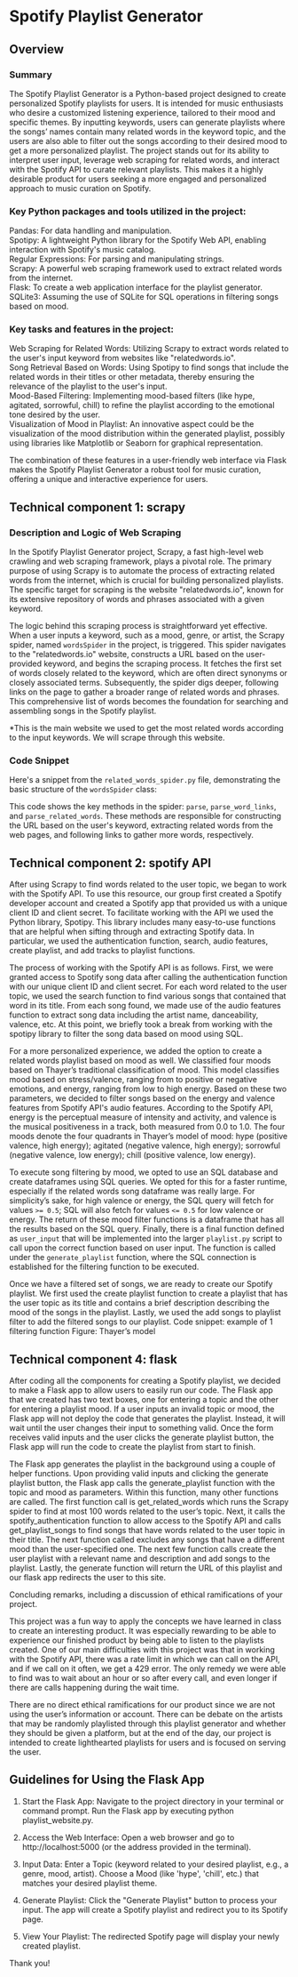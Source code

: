 # Spotify Playlist Generator
## Overview

### Summary
The Spotify Playlist Generator is a Python-based project designed to create personalized Spotify playlists for users. It is intended for music enthusiasts who desire a customized listening experience, tailored to their mood and specific themes. By inputting keywords, users can generate playlists where the songs’ names contain many related words in the keyword topic, and the users are also able to filter out the songs according to their desired mood to get a more personalized playlist. The project stands out for its ability to interpret user input, leverage web scraping for related words, and interact with the Spotify API to curate relevant playlists. This makes it a highly desirable product for users seeking a more engaged and personalized approach to music curation on Spotify.

### Key Python packages and tools utilized in the project:
Pandas: For data handling and manipulation.  
Spotipy: A lightweight Python library for the Spotify Web API, enabling interaction with Spotify's music catalog.  
Regular Expressions: For parsing and manipulating strings.  
Scrapy: A powerful web scraping framework used to extract related words from the internet.  
Flask: To create a web application interface for the playlist generator.  
SQLite3: Assuming the use of SQLite for SQL operations in filtering songs based on mood.  

### Key tasks and features in the project:
Web Scraping for Related Words: Utilizing Scrapy to extract words related to the user's input keyword from websites like "relatedwords.io".  
Song Retrieval Based on Words: Using Spotipy to find songs that include the related words in their titles or other metadata, thereby ensuring the relevance of the playlist to the user's input.  
Mood-Based Filtering: Implementing mood-based filters (like hype, agitated, sorrowful, chill) to refine the playlist according to the emotional tone desired by the user.  
Visualization of Mood in Playlist: An innovative aspect could be the visualization of the mood distribution within the generated playlist, possibly using libraries like Matplotlib or Seaborn for graphical representation.  

The combination of these features in a user-friendly web interface via Flask makes the Spotify Playlist Generator a robust tool for music curation, offering a unique and interactive experience for users.

## Technical component 1: scrapy
### Description and Logic of Web Scraping
In the Spotify Playlist Generator project, Scrapy, a fast high-level web crawling and web scraping framework, plays a pivotal role. The primary purpose of using Scrapy is to automate the process of extracting related words from the internet, which is crucial for building personalized playlists. The specific target for scraping is the website "relatedwords.io", known for its extensive repository of words and phrases associated with a given keyword. 

The logic behind this scraping process is straightforward yet effective. When a user inputs a keyword, such as a mood, genre, or artist, the Scrapy spider, named `wordsSpider` in the project, is triggered. This spider navigates to the "relatedwords.io" website, constructs a URL based on the user-provided keyword, and begins the scraping process. It fetches the first set of words closely related to the keyword, which are often direct synonyms or closely associated terms. Subsequently, the spider digs deeper, following links on the page to gather a broader range of related words and phrases. This comprehensive list of words becomes the foundation for searching and assembling songs in the Spotify playlist.

*This is the main website we used to get the most related words according to the input keywords. We will scrape through this website.

### Code Snippet
Here's a snippet from the `related_words_spider.py` file, demonstrating the basic structure of the `wordsSpider` class:

This code shows the key methods in the spider: `parse`, `parse_word_links`, and `parse_related_words`. These methods are responsible for constructing the URL based on the user's keyword, extracting related words from the web pages, and following links to gather more words, respectively.

## Technical component 2: spotify API
After using Scrapy to find words related to the user topic, we began to work with the Spotify API. To use this resource, our group first created a Spotify developer account and created a Spotify app that provided us with a unique client ID and client secret. To facilitate working with the API we used the Python library, Spotipy. This library includes many easy-to-use functions that are helpful when sifting through and extracting Spotify data. In particular, we used the authentication function, search, audio features, create playlist, and add tracks to playlist functions. 

The process of working with the Spotify API is as follows. First, we were granted access to Spotify song data after calling the authentication function with our unique client ID and client secret. For each word related to the user topic, we used the search function to find various songs that contained that word in its title. From each song found, we made use of the audio features function to extract song data including the artist name, danceability, valence, etc. At this point, we briefly took a break from working with the spotipy library to filter the song data based on mood using SQL.

For a more personalized experience, we added the option to create a related words playlist based on mood as well. We classified four moods based on Thayer’s traditional classification of mood. This model classifies mood based on stress/valence, ranging from to positive or negative emotions, and energy, ranging from low to high energy. Based on these two parameters, we decided to filter songs based on the energy and valence features from Spotify API's audio features. According to the Spotify API, energy is the perceptual measure of intensity and activity, and valence is the musical positiveness in a track, both measured from 0.0 to 1.0. The four moods denote the four quadrants in Thayer’s model of mood: hype (positive valence, high energy); agitated (negative valence, high energy); sorrowful (negative valence, low energy); chill (positive valence, low energy).

To execute song filtering by mood, we opted to use an SQL database and create dataframes using SQL queries. We opted for this for a faster runtime, especially if the related words song dataframe was really large. For simplicity’s sake, for high valence or energy, the SQL query will fetch for values `>= 0.5`; SQL will also fetch for values `<= 0.5` for low valence or energy. The return of these mood filter functions is a dataframe that has all the results based on the SQL query. Finally, there is a final function defined as `user_input` that will be implemented into the larger `playlist.py` script to call upon the correct function based on user input. The function is called under the `generate_playlist` function, where the SQL connection is established for the filtering function to be executed.

Once we have a filtered set of songs, we are ready to create our Spotify playlist. We first used the create playlist function to create a playlist that has the user topic as its title and contains a brief description describing the mood of the songs in the playlist. Lastly, we used the add songs to playlist filter to add the filtered songs to our playlist.
Code snippet: example of 1 filtering function
Figure: Thayer’s model 

## Technical component 4: flask
After coding all the components for creating a Spotify playlist, we decided to make a Flask app to allow users to easily run our code. The Flask app that we created has two text boxes, one for entering a topic and the other for entering a playlist mood. If a user inputs an invalid topic or mood, the Flask app will not deploy the code that generates the playlist. Instead, it will wait until the user changes their input to something valid. Once the form receives valid inputs and the user clicks the generate playlist button, the Flask app will run the code to create the playlist from start to finish. 

The Flask app generates the playlist in the background using a couple of helper functions. Upon providing valid inputs and clicking the generate playlist button, the Flask app calls the generate_playlist function with the topic and mood as parameters. Within this function, many other functions are called. The first function call is get_related_words which runs the Scrapy spider to find at most 100 words related to the user’s topic. Next, it calls the spotify_authentication function to allow access to the Spotify API and calls get_playlist_songs to find songs that have words related to the user topic in their title. The next function called excludes any songs that have a different mood than the user-specified one. The next few function calls create the user playlist with a relevant name and description and add songs to the playlist. Lastly, the generate function will return the URL of this playlist and our flask app redirects the user to this site.


Concluding remarks, including a discussion of ethical ramifications of your project.

This project was a fun way to apply the concepts we have learned in class to create an interesting product. It was especially rewarding to be able to experience our finished product by being able to listen to the playlists created. One of our main difficulties with this project was that in working with the Spotify API, there was a rate limit in which we can call on the API, and if we call on it often, we get a 429 error. The only remedy we were able to find was to wait about an hour or so after every call, and even longer if there are calls happening during the wait time.

There are no direct ethical ramifications for our product since we are not using the user’s information or account. There can be debate on the artists that may be randomly playlisted through this playlist generator and whether they should be given a platform, but at the end of the day, our project is intended to create lighthearted playlists for users and is focused on serving the user.

## Guidelines for Using the Flask App
1. Start the Flask App:
   Navigate to the project directory in your terminal or command prompt.
   Run the Flask app by executing python playlist_website.py.

2. Access the Web Interface:
   Open a web browser and go to http://localhost:5000 (or the address provided in the terminal).

3. Input Data:
   Enter a Topic (keyword related to your desired playlist, e.g., a genre, mood, artist).
   Choose a Mood (like 'hype', 'chill', etc.) that matches your desired playlist theme.

4. Generate Playlist:
   Click the "Generate Playlist" button to process your input.
   The app will create a Spotify playlist and redirect you to its Spotify page.

5. View Your Playlist:
   The redirected Spotify page will display your newly created playlist.

Thank you!



